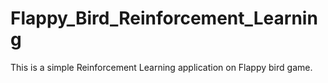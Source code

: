# Flappy_Bird_Reinforcement_Learning
This is a simple Reinforcement Learning application on Flappy bird game.
